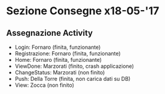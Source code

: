 # Sezione Consegne x18-05-'17
## Assegnazione Activity
- Login: Fornaro (finita, funzionante)
- Registrazione: Fornaro (finita, funzionante)
- Home: Fornaro (finita, funzionante)
- ViewDone: Marzorati (finito, crash applicazione)
- ChangeStatus: Marzorati (non finito)
- Push: Della Torre (finita, non carica dati su DB)
- View: Zocca (non finito)
